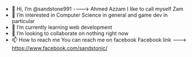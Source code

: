 - 👋 Hi, I’m @sandstone991 ----> Ahmed Azzam I like to call myself Zam
- 👀 I’m interested in Computer Science in general and game dev in particular
- 🌱 I’m currently learning web development
- 💞️ I’m looking to collaborate on nothing right now
- 📫 How to reach me You can reach me on facebook
     Facebook link ---> https://www.facebook.com/sandstonic/

<!---
sandstone991/sandstone991 is a ✨ special ✨ repository because its `README.md` (this file) appears on your GitHub profile.
You can click the Preview link to take a look at your changes.
--->
